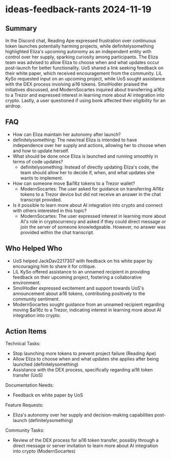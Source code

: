 # ideas-feedback-rants 2024-11-19

## Summary

In the Discord chat, Reading Ape expressed frustration over continuous token launches potentially harming projects, while definitelysomething highlighted Eliza's upcoming autonomy as an independent entity with control over her supply, sparking curiosity among participants. The Eliza team was advised to allow Eliza to choose when and what updates occur post-launch for better functionality. UoS shared a link seeking feedback on their white paper, which received encouragement from the community. LiL KySo requested input on an upcoming project, while UoS sought assistance with the DEX process involving ai16 tokens. SmolHodler praised the initiatives discussed, and ModernSocartes inquired about transferring ai16z to a Trezor and expressed interest in learning more about AI integration into crypto. Lastly, a user questioned if using bonk affected their eligibility for an airdrop.

## FAQ

- How can Eliza maintain her autonomy after launch?
- definitelysomething: The new/real Eliza is intended to have independence over her supply and actions, allowing her to choose when and how to update herself.
- What should be done once Eliza is launched and running smoothly in terms of code updates?
    - definitelysomething: Instead of directly updating Eliza's code, the team should allow her to decide if, when, and what updates she wants to implement.
- How can someone move $ai16z tokens to a Trezor wallet?
    - ModernSocartes: The user asked for guidance on transferring AI16z tokens to a Trezor device but did not receive an answer in the chat transcript provided.
- Is it possible to learn more about AI integration into crypto and connect with others interested in this topic?
    - ModernSocartes: The user expressed interest in learning more about AI's role in cryptocurrency and asked if they could direct message or join the server of someone knowledgeable. However, no answer was provided within the chat transcript.

## Who Helped Who

- UoS helped JackDav2217307 with feedback on his white paper by encouraging him to share it for critique.
- LiL KySo offered assistance to an unnamed recipient in providing feedback on their upcoming project, fostering a collaborative environment.
- SmolHodler expressed excitement and support towards UoS's announcement about ai16 tokens, contributing positively to the community sentiment.
- ModernSocartes sought guidance from an unnamed recipient regarding moving $ai16z to a Trezor, indicating interest in learning more about AI integration into crypto.

## Action Items

Technical Tasks:

- Stop launching more tokens to prevent project failure (Reading Ape)
- Allow Eliza to choose when and what updates she applies after being launched (definitelysomething)
- Assistance with the DEX process, specifically regarding ai16 token transfer (UoS)

Documentation Needs:

- Feedback on white paper by UoS

Feature Requests:

- Eliza's autonomy over her supply and decision-making capabilities post-launch (definitelysomething)

Community Tasks:

- Review of the DEX process for ai16 token transfer, possibly through a direct message or server invitation to learn more about AI integration into crypto (ModernSocartes)
